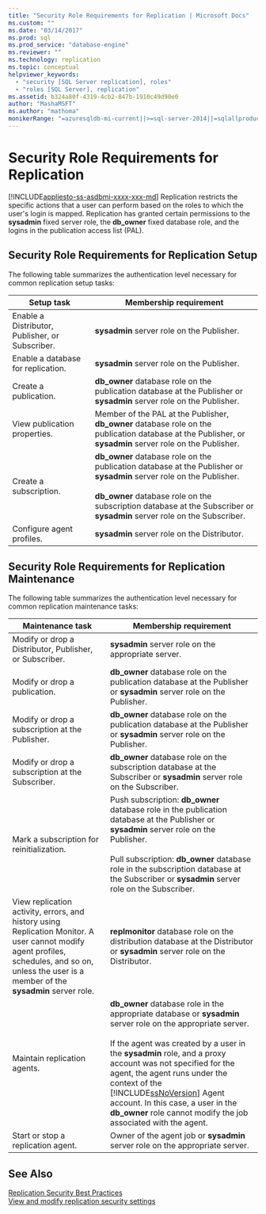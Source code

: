 ```yaml
---
title: "Security Role Requirements for Replication | Microsoft Docs"
ms.custom: ""
ms.date: "03/14/2017"
ms.prod: sql
ms.prod_service: "database-engine"
ms.reviewer: ""
ms.technology: replication
ms.topic: conceptual
helpviewer_keywords: 
  - "security [SQL Server replication], roles"
  - "roles [SQL Server], replication"
ms.assetid: b324a80f-4319-4cb2-847b-1910c49d90e0
author: "MashaMSFT"
ms.author: "mathoma"
monikerRange: "=azuresqldb-mi-current||>=sql-server-2014||=sqlallproducts-allversions"
---
```

# Security Role Requirements for Replication
[!INCLUDE[appliesto-ss-asdbmi-xxxx-xxx-md](../../../includes/appliesto-ss-asdbmi-xxxx-xxx-md.md)]
  Replication restricts the specific actions that a user can perform based on the roles to which the user's login is mapped. Replication has granted certain permissions to the **sysadmin** fixed server role, the **db_owner** fixed database role, and the logins in the publication access list (PAL).  
  
## Security Role Requirements for Replication Setup  
 The following table summarizes the authentication level necessary for common replication setup tasks:  
  
|Setup task|Membership requirement|  
|----------------|----------------------------|  
|Enable a Distributor, Publisher, or Subscriber.|**sysadmin** server role on the Publisher.|  
|Enable a database for replication.|**sysadmin** server role on the Publisher.|  
|Create a publication.|**db_owner** database role on the publication database at the Publisher or **sysadmin** server role on the Publisher.|  
|View publication properties.|Member of the PAL at the Publisher, **db_owner** database role on the publication database at the Publisher, or **sysadmin** server role on the Publisher.|  
|Create a subscription.|**db_owner** database role on the publication database at the Publisher or **sysadmin** server role on the Publisher.<br /><br /> **db_owner** database role on the subscription database at the Subscriber or **sysadmin** server role on the Subscriber.|  
|Configure agent profiles.|**sysadmin** server role on the Distributor.|  
  
## Security Role Requirements for Replication Maintenance  
 The following table summarizes the authentication level necessary for common replication maintenance tasks:  
  
|Maintenance task|Membership requirement|  
|----------------------|----------------------------|  
|Modify or drop a Distributor, Publisher, or Subscriber.|**sysadmin** server role on the appropriate server.|  
|Modify or drop a publication.|**db_owner** database role on the publication database at the Publisher or **sysadmin** server role on the Publisher.|  
|Modify or drop a subscription at the Publisher.|**db_owner** database role on the publication database at the Publisher or **sysadmin** server role on the Publisher.|  
|Modify or drop a subscription at the Subscriber.|**db_owner** database role on the subscription database at the Subscriber or **sysadmin** server role on the Subscriber.|  
|Mark a subscription for reinitialization.|Push subscription: **db_owner** database role in the publication database at the Publisher or **sysadmin** server role on the Publisher.<br /><br /> Pull subscription: **db_owner** database role in the subscription database at the Subscriber or **sysadmin** server role on the Subscriber.|  
|View replication activity, errors, and history using Replication Monitor. A user cannot modify agent profiles, schedules, and so on, unless the user is a member of the **sysadmin** server role.|**replmonitor** database role on the distribution database at the Distributor or **sysadmin** server role on the Distributor.|  
|Maintain replication agents.|**db_owner** database role in the appropriate database or **sysadmin** server role on the appropriate server.<br /><br /> If the agent was created by a user in the **sysadmin** role, and a proxy account was not specified for the agent, the agent runs under the context of the [!INCLUDE[ssNoVersion](../../../includes/ssnoversion-md.md)] Agent account. In this case, a user in the **db_owner** role cannot modify the job associated with the agent.|  
|Start or stop a replication agent.|Owner of the agent job or **sysadmin** server role on the appropriate server.|  
  
## See Also  
 [Replication Security Best Practices](../../../relational-databases/replication/security/replication-security-best-practices.md)   
 [View and modify replication security settings](../../../relational-databases/replication/security/view-and-modify-replication-security-settings.md)  
  
  
